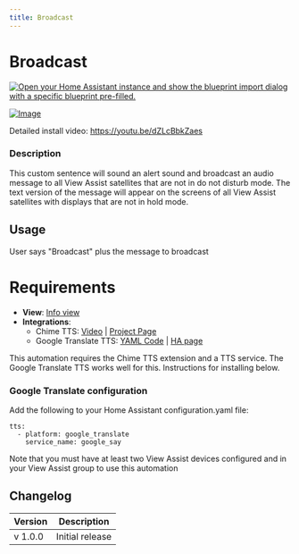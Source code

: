 ```yaml
---
title: Broadcast
---
```


# Broadcast

[![Open your Home Assistant instance and show the blueprint import dialog with a specific blueprint pre-filled.](https://my.home-assistant.io/badges/blueprint_import.svg)](https://my.home-assistant.io/redirect/blueprint_import/?blueprint_url=https%3A%2F%2Fraw.githubusercontent.com%2Fdinki%2FView-Assist%2Fmain%2FView_Assist_custom_sentences%2FBroadcast%2Fblueprint-broadcast.yaml)

[![Image](https://img.youtube.com/vi/dZLcBbkZaes/mqdefault.jpg)](https://www.youtube.com/watch?v=dZLcBbkZaes)

Detailed install video: https://youtu.be/dZLcBbkZaes
### Description
This custom sentence will sound an alert sound and broadcast an audio message to all View Assist satellites that are not in do not disturb mode.  The text version of the message will appear on the screens of all View Assist satellites with displays that are not in hold mode.

## Usage
User says "Broadcast" plus the message to broadcast

# Requirements
  * **View**:  [Info view](../views/info)
  * **Integrations**: 
    - Chime TTS: [Video](https://youtu.be/yU4H2-o66lI) | [Project Page](https://nimroddolev.github.io/chime_tts/docs/quick-start/installing-chime-tts)
    - Google Translate TTS: [YAML Code](https://github.com/dinki/View-Assist/tree/main/View%20Assist%20custom%20sentences/Broadcast#google-translate-configuration) | [HA page](https://www.home-assistant.io/integrations/google_translate/)


This automation requires the Chime TTS extension and a TTS service.  The Google Translate TTS works well for this.  Instructions for installing below.

### Google Translate configuration
Add the following to your Home Assistant configuration.yaml file:

```
tts:
  - platform: google_translate
    service_name: google_say
```

Note that you must have at least two View Assist devices configured and in your View Assist group to use this automation


  ## Changelog

| Version | Description |
| ------- | ----------- |
| v 1.0.0 | Initial release |